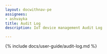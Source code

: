 ```yaml
---
layout: docwithnav-pe
assignees:
- ashvayka
title: Audit Log
description: IoT device management Audit Log

---
```


{% include docs/user-guide/audit-log.md %}